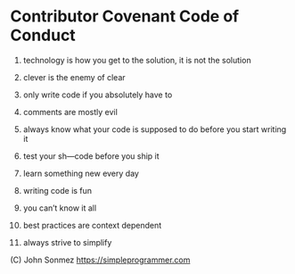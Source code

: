 # Contributor Covenant Code of Conduct

1. technology is how you get to the solution, it is not the solution

2. clever is the enemy of clear

3. only write code if you absolutely have to

4. comments are mostly evil

5. always know what your code is supposed to do before you start writing it

6. test your sh—code before you ship it

7. learn something new every day

8. writing code is fun

9. you can’t know it all

10. best practices are context dependent

11. always strive to simplify

(C) John Sonmez https://simpleprogrammer.com 